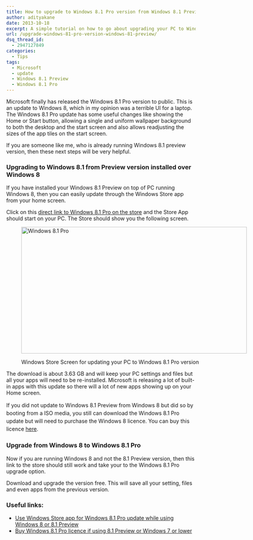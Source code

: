 ```yaml
---
title: How to upgrade to Windows 8.1 Pro version from Windows 8.1 Preview
author: adityakane
date: 2013-10-18
excerpt: A simple tutorial on how to go about upgrading your PC to Windows 8.1 Pro version while using Windows 8.1 Preview or Windows 8.
url: /upgrade-windows-81-pro-version-windows-81-preview/
dsq_thread_id:
  - 2947127849
categories:
  - Tips
tags:
  - Microsoft
  - update
  - Windows 8.1 Preview
  - Windows 8.1 Pro
---
```

Microsoft finally has released the Windows 8.1 Pro version to public. This is an update to Windows 8, which in my opinion was a terrible UI for a laptop. The Windows 8.1 Pro update has some useful changes like showing the Home or Start button, allowing a single and uniform wallpaper background to both the desktop and the start screen and also allows readjusting the sizes of the app tiles on the start screen.

If you are someone like me, who is already running Windows 8.1 preview version, then these next steps will be very helpful.

### Upgrading to Windows 8.1 from Preview version installed over Windows 8

If you have installed your Windows 8.1 Preview on top of PC running Windows 8, then you can easily update through the Windows Store app from your home screen.

Click on this [direct link to Windows 8.1 Pro on the store][1] and the Store App should start on your PC. The Store should show you the following screen.<figure id="attachment_78232" style="width: 600px;" class="wp-caption aligncenter">

[<img class="size-full wp-image-78232" title="Windows 8.1 Pro" alt="Windows 8.1 Pro" src="http://cdn.devilsworkshop.org/files/2013/10/Windows-8.1-Pro.png" width="600" height="337" />][2]<figcaption class="wp-caption-text">Windows Store Screen for updating your PC to Windows 8.1 Pro version</figcaption></figure> 

The download is about 3.63 GB and will keep your PC settings and files but all your apps will need to be re-installed. Microsoft is releasing a lot of built-in apps with this update so there will a lot of new apps showing up on your Home screen.

<span style="font-size: 14px; line-height: 1.5;">If you did not update to Windows 8.1 Preview from Windows 8 but did so by booting from a ISO media, you still can download the Windows 8.1 Pro update but will need to purchase the Windows 8 licence. You can buy this licence <a href="http://windows.microsoft.com/en-us/windows/buy" onclick="_gaq.push(['_trackEvent', 'outbound-article', 'http://windows.microsoft.com/en-us/windows/buy', 'here']);" >here</a>.</span>

### Upgrade from Windows 8 to Windows 8.1 Pro

Now if you are running Windows 8 and not the 8.1 Preview version, then this link to the store should still work and take your to the Windows 8.1 Pro upgrade option.

Download and upgrade the version free. This will save all your setting, files and even apps from the previous version.

### Useful links:

  * [Use Windows Store app for Windows 8.1 Pro update while using Windows 8 or 8.1 Preview][1]
  * <a href="http://windows.microsoft.com/en-us/windows/buy" onclick="_gaq.push(['_trackEvent', 'outbound-article', 'http://windows.microsoft.com/en-us/windows/buy', 'Buy Windows 8.1 Pro licence if using 8.1 Preview or Windows 7 or lower']);" >Buy Windows 8.1 Pro licence if using 8.1 Preview or Windows 7 or lower</a>

 [1]: ms-windows-store:WindowsUpgrade
 [2]: http://cdn.devilsworkshop.org/files/2013/10/Windows-8.1-Pro.png
